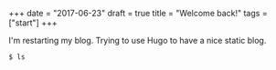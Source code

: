 +++
date = "2017-06-23"
draft = true
title = "Welcome back!"
tags = ["start"]
+++

I'm restarting my blog. Trying to use Hugo to have a nice static blog.


```
$ ls
```
